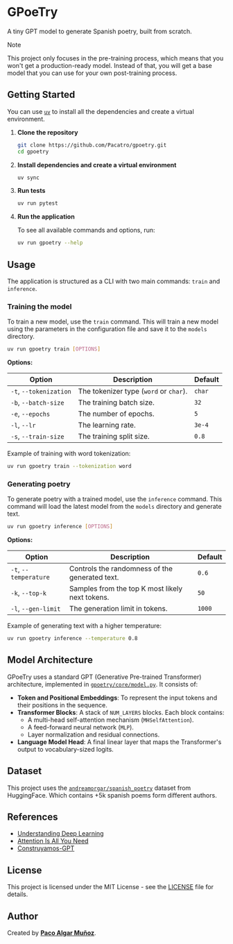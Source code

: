 # GPoeTry

A tiny GPT model to generate Spanish poetry, built from scratch.

> [!NOTE]
> This project only focuses in the pre-training process, which means that you won't get a production-ready model. Instead of that, you will get a base model that you can use for your own post-training process.

## Getting Started

You can use [`uv`](https://docs.astral.sh/uv/) to install all the dependencies and create a virtual environment.

1. **Clone the repository**

    ```bash
    git clone https://github.com/Pacatro/gpoetry.git
    cd gpoetry
    ```

2. **Install dependencies and create a virtual environment**

    ```bash
    uv sync
    ```

3. **Run tests**

    ```bash
    uv run pytest
    ```

4. **Run the application**

    To see all available commands and options, run:

    ```bash
    uv run gpoetry --help
    ```

## Usage

The application is structured as a CLI with two main commands: `train` and `inference`.

### Training the model

To train a new model, use the `train` command. This will train a new model using the parameters in the configuration file and save it to the `models` directory.

```bash
uv run gpoetry train [OPTIONS]
```

**Options:**

| Option | Description | Default |
| --- | --- | --- |
| `-t`, `--tokenization` | The tokenizer type (`word` or `char`). | `char` |
| `-b`, `--batch-size` | The training batch size. | `32` |
| `-e`, `--epochs` | The number of epochs. | `5` |
| `-l`, `--lr` | The learning rate. | `3e-4` |
| `-s`, `--train-size` | The training split size. | `0.8` |

Example of training with word tokenization:

```bash
uv run gpoetry train --tokenization word
```

### Generating poetry

To generate poetry with a trained model, use the `inference` command. This command will load the latest model from the `models` directory and generate text.

```bash
uv run gpoetry inference [OPTIONS]
```

**Options:**

| Option | Description | Default |
| --- | --- | --- |
| `-t`, `--temperature` | Controls the randomness of the generated text. | `0.6`|
| `-k`, `--top-k` | Samples from the top K most likely next tokens. | `50` |
| `-l`, `--gen-limit` | The generation limit in tokens. | `1000` |

Example of generating text with a higher temperature:

```bash
uv run gpoetry inference --temperature 0.8
```

## Model Architecture

GPoeTry uses a standard GPT (Generative Pre-trained Transformer) architecture, implemented in [`gpoetry/core/model.py`](./gpoetry/core/model.py). It consists of:

- **Token and Positional Embeddings**: To represent the input tokens and their positions in the sequence.
- **Transformer Blocks**: A stack of `NUM_LAYERS` blocks. Each block contains:
  - A multi-head self-attention mechanism (`MHSelfAttention`).
  - A feed-forward neural network (`MLP`).
  - Layer normalization and residual connections.
- **Language Model Head**: A final linear layer that maps the Transformer's output to vocabulary-sized logits.

## Dataset

This project uses the [`andreamorgar/spanish_poetry`](https://huggingface.co/datasets/andreamorgar/spanish_poetry) dataset from HuggingFace. Which contains +5k spanish poems form different authors.

## References

- [Understanding Deep Learning](https://udlbook.github.io/udlbook/)
- [Attention Is All You Need](https://arxiv.org/abs/1706.03762)
- [Construyamos-GPT](https://gabriels-organization-67.gitbook.io/construyamos-gpt/)

## License

This project is licensed under the MIT License - see the [LICENSE](LICENSE) file for details.

## Author

Created by [**Paco Algar Muñoz**](https://github.com/Pacatro).
